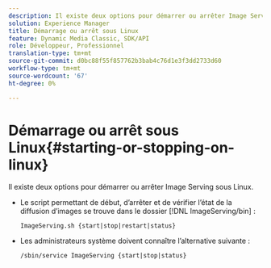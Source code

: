 ```yaml
---
description: Il existe deux options pour démarrer ou arrêter Image Serving sous Linux.
solution: Experience Manager
title: Démarrage ou arrêt sous Linux
feature: Dynamic Media Classic, SDK/API
role: Développeur, Professionnel
translation-type: tm+mt
source-git-commit: d0bc88f55f857762b3bab4c76d1e3f3dd2733d60
workflow-type: tm+mt
source-wordcount: '67'
ht-degree: 0%

---
```



# Démarrage ou arrêt sous Linux{#starting-or-stopping-on-linux}

Il existe deux options pour démarrer ou arrêter Image Serving sous Linux.

* Le script permettant de début, d’arrêter et de vérifier l’état de la diffusion d’images se trouve dans le dossier [!DNL ImageServing/bin] :

   `ImageServing.sh {start|stop|restart|status}`
* Les administrateurs système doivent connaître l’alternative suivante :

   `/sbin/service ImageServing {start|stop|status}`
